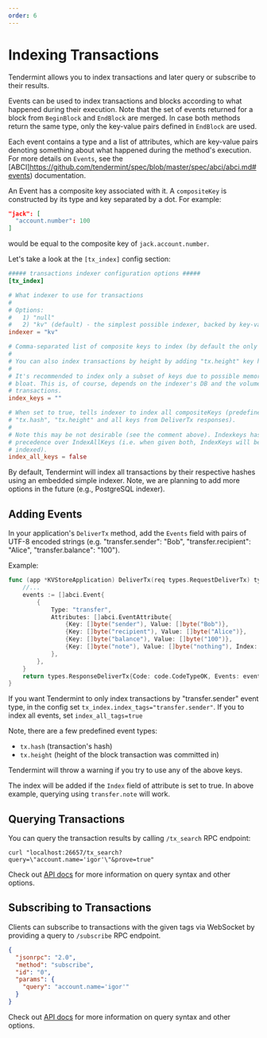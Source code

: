 ```yaml
---
order: 6
---
```


# Indexing Transactions

Tendermint allows you to index transactions and later query or subscribe
to their results.

Events can be used to index transactions and blocks according to what happened
during their execution. Note that the set of events returned for a block from
`BeginBlock` and `EndBlock` are merged. In case both methods return the same
type, only the key-value pairs defined in `EndBlock` are used.

Each event contains a type and a list of attributes, which are key-value pairs
denoting something about what happened during the method's execution. For more
details on `Events`, see the [ABCI]https://github.com/tendermint/spec/blob/master/spec/abci/abci.md#events) documentation.

An Event has a composite key associated with it. A `compositeKey` is constructed by its type and key separated by a dot.
For example:

```json
"jack": [
  "account.number": 100
]
```

would be equal to the composite key of `jack.account.number`.

Let's take a look at the `[tx_index]` config section:

```toml
##### transactions indexer configuration options #####
[tx_index]

# What indexer to use for transactions
#
# Options:
#   1) "null"
#   2) "kv" (default) - the simplest possible indexer, backed by key-value storage (defaults to levelDB; see DBBackend).
indexer = "kv"

# Comma-separated list of composite keys to index (by default the only key is "tx.hash")
#
# You can also index transactions by height by adding "tx.height" key here.
#
# It's recommended to index only a subset of keys due to possible memory
# bloat. This is, of course, depends on the indexer's DB and the volume of
# transactions.
index_keys = ""

# When set to true, tells indexer to index all compositeKeys (predefined keys:
# "tx.hash", "tx.height" and all keys from DeliverTx responses).
#
# Note this may be not desirable (see the comment above). Indexkeys has a
# precedence over IndexAllKeys (i.e. when given both, IndexKeys will be
# indexed).
index_all_keys = false
```

By default, Tendermint will index all transactions by their respective
hashes using an embedded simple indexer. Note, we are planning to add
more options in the future (e.g., PostgreSQL indexer).

## Adding Events

In your application's `DeliverTx` method, add the `Events` field with pairs of
UTF-8 encoded strings (e.g. "transfer.sender": "Bob", "transfer.recipient": "Alice",
"transfer.balance": "100").

Example:

```go
func (app *KVStoreApplication) DeliverTx(req types.RequestDeliverTx) types.Result {
    //...
    events := []abci.Event{
        {
            Type: "transfer",
            Attributes: []abci.EventAttribute{
                {Key: []byte("sender"), Value: []byte("Bob")},
                {Key: []byte("recipient"), Value: []byte("Alice")},
                {Key: []byte("balance"), Value: []byte("100")},
                {Key: []byte("note"), Value: []byte("nothing"), Index: true},
            },
        },
    }
    return types.ResponseDeliverTx{Code: code.CodeTypeOK, Events: events}
}
```

If you want Tendermint to only index transactions by "transfer.sender" event type,
in the config set `tx_index.index_tags="transfer.sender"`. If you to index all events,
set `index_all_tags=true`

Note, there are a few predefined event types:

- `tx.hash` (transaction's hash)
- `tx.height` (height of the block transaction was committed in)

Tendermint will throw a warning if you try to use any of the above keys.

The index will be added if the `Index` field of attribute is set to true. In above example, querying
using `transfer.note` will work.

## Querying Transactions

You can query the transaction results by calling `/tx_search` RPC endpoint:

```shell
curl "localhost:26657/tx_search?query=\"account.name='igor'\"&prove=true"
```

Check out [API docs](https://docs.tendermint.com/master/rpc/#/Info/tx_search) for more information
on query syntax and other options.

## Subscribing to Transactions

Clients can subscribe to transactions with the given tags via WebSocket by providing
a query to `/subscribe` RPC endpoint.

```json
{
  "jsonrpc": "2.0",
  "method": "subscribe",
  "id": "0",
  "params": {
    "query": "account.name='igor'"
  }
}
```

Check out [API docs](https://docs.tendermint.com/master/rpc/#subscribe) for more information
on query syntax and other options.
